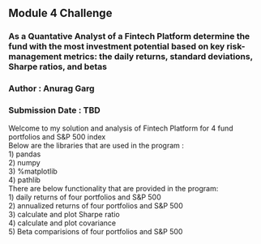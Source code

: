 ## Module 4 Challenge
### As a  Quantative Analyst of a Fintech Platform determine the fund with the most investment potential based on key risk-management metrics: the daily returns, standard deviations, Sharpe ratios, and betas
### Author : Anurag Garg
### Submission Date : TBD
Welcome to my solution and analysis of Fintech Platform for 4 fund portfolios and S&P 500 index  
Below are the libraries that are used in the program :  
    1) pandas  
    2) numpy  
    3) %matplotlib  
    4) pathlib  
There are below functionality that are provided in the program:  
    1) daily returns of four portfolios and S&P 500  
    2) annualized returns of four portfolios and S&P 500  
    3) calculate and plot Sharpe ratio  
    4) calculate and plot covariance  
    5) Beta comparisions of four portfolios and S&P 500

